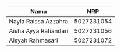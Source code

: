 
| Nama | NRP |
|---------------------------|------------|
|Nayla Raissa Azzahra | 5027231054 |
|Aisha Ayya Ratiandari | 5027231056 |
|Aisyah Rahmasari | 5027231072 |
